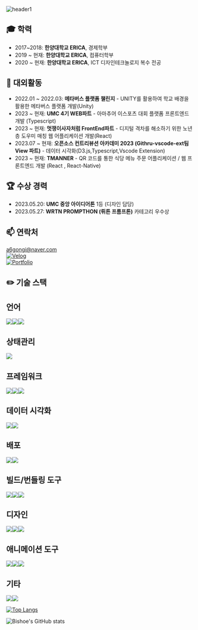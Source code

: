 ![header1](https://capsule-render.vercel.app/api?type=wave&color=00BFB8&height=150&section=header&text=Bishoe&fontSize=90&fontColor=ffffff)




<h2>🎓 학력</h2>

<ul>
  <li>2017~2018: <strong>한양대학교 ERICA</strong>, 경제학부</li>
  <li>2019 ~ 현재: <strong>한양대학교 ERICA</strong>, 컴퓨터학부</li>
  <li>2020 ~ 현재: <strong>한양대학교 ERICA</strong>, ICT 디자인테크놀로지 복수 전공</li>
</ul>

<h2>🚀 대외활동</h2>

<ul>
  <li>2022.01 ~ 2022.03: <strong>메타버스 플랫폼 챌린지</strong> - UNITY를 활용하여 학교 배경을 활용한 메타버스 플랫폼 개발(Unity)</li>
  <li>2023 ~ 현재: <strong>UMC 4기 WEB파트</strong> - 아마추어 이스포츠 대회 플랫폼 프론트엔드 개발 (Typescript)</li>
  <li>2023 ~ 현재: <strong>멋쟁이사자처럼 FrontEnd파트</strong> - 디지털 격차를 해소하기 위한 노년층 도우미 매칭 웹 어플리케이션 개발(React)</li>
  <li>2023.07 ~ 현재: <strong>오픈소스 컨트리뷰션 아카데미 2023 (Githru-vscode-ext팀 View 파트)</strong> - 데이터 시각화(D3.js,Typescript,Vscode Extension)</li>
  <li>2023 ~ 현재: <strong>TMANNER</strong> - QR 코드를 통한 식당 메뉴 주문 어플리케이션 / 웹 프론트엔드 개발 (React , React-Native)</li>
</ul>

<h2>🏆 수상 경력</h2>

<ul>
  <li>2023.05.20: <strong>UMC 중앙 아이디어톤</strong> 1등 (디자인 담당)</li>
  <li>2023.05.27: <strong>WRTN PROMPTHON (뤼튼 프롬프톤)</strong> 카테고리 우수상</li>
</ul>


## 📫 연락처
     
a6gongi@naver.com <br>
[![Velog](https://img.shields.io/badge/velog-20C997?style=for-the-badge&logo=velog&logoColor=white)](https://velog.io/@bishoe01)<br>
[![Portfolio](https://img.shields.io/badge/Notion-000000?style=for-the-badge&logo=Notion&logoColor=white)](https://silicon-airmail-dde.notion.site/0b211719b80546eebdeee03f31be5ef9?pvs=4)<br>


## ✏️ 기술 스택

## 언어
<div style="display:flex; flex-direction:row;">
    <img src="https://img.shields.io/badge/JavaScript-F7DF1E?style=for-the-badge&logo=javascript&logoColor=black"> 
    <img src="https://img.shields.io/badge/TypeScript-3178C6?style=for-the-badge&logo=typescript&logoColor=white">
    <img src="https://img.shields.io/badge/TailwindCSS-06B6D4?style=for-the-badge&logo=tailwindcss&logoColor=white">
</div>

## 상태관리
<div style="display:flex; flex-direction:row;">
<img src="https://img.shields.io/badge/Redux-764ABC?style=for-the-badge&logo=redux&logoColor=white">
</div>

## 프레임워크
<div style="display:flex; flex-direction:row;">
<img src="https://img.shields.io/badge/React-61DAFB?style=for-the-badge&logo=react&logoColor=black"> 
<img src="https://img.shields.io/badge/Next.js-000000?style=for-the-badge&logo=nextdotjs&logoColor=white"> 
  <img src="https://img.shields.io/badge/vue.js-4FC08D?style=for-the-badge&logo=vuedotjs&logoColor=white"> 
</div>

## 데이터 시각화
<div style="display:flex; flex-direction:row;">
<img src="https://img.shields.io/badge/d3.js-F9A03C?style=for-the-badge&logo=d3dotjs&logoColor=white"> 
<img src="https://img.shields.io/badge/chart.js-FF6384?style=for-the-badge&logo=chartdotjs&logoColor=white"> 
</div>

## 배포
<div style="display:flex; flex-direction:row;">
    <img src="https://img.shields.io/badge/netlify-00C7B7?style=for-the-badge&logo=netlify&logoColor=white">
    <img src="https://img.shields.io/badge/Vercel-000000?style=for-the-badge&logo=Vercel&logoColor=white"> 
</div>

## 빌드/번들링 도구
<div style="display:flex; flex-direction:row;">
    <img src="https://img.shields.io/badge/vite-646CFF?style=for-the-badge&logo=vite&logoColor=white">
    <img src="https://img.shields.io/badge/Webpack-8DD6F9?style=for-the-badge&logo=webpack&logoColor=black">
    <img src="https://img.shields.io/badge/Babel-F9DC3E?style=for-the-badge&logo=babel&logoColor=black">
</div>

## 디자인
<div style="display:flex; flex-direction:row;">
    <img src="https://img.shields.io/badge/figma-F24E1E?style=for-the-badge&logo=figma&logoColor=white"> 
  <img src="https://img.shields.io/badge/Illustrator-FF9A00?style=for-the-badge&logo=adobeillustrator&logoColor=white"> 
  <img src="https://img.shields.io/badge/styledcomponents-DB7093?style=for-the-badge&logo=styledcomponents&logoColor=white"> 
</div>


## 애니메이션 도구
<div style="display:flex; flex-direction:row;">
        <img src="https://img.shields.io/badge/framer-0055FF?style=for-the-badge&logo=framer&logoColor=white"> 
    <img src="https://img.shields.io/badge/React Spring-6DB33F?style=for-the-badge&logo=react&logoColor=white">
    <img src="https://img.shields.io/badge/Anime.js-2C3A47?style=for-the-badge&logo=javascript&logoColor=white">
</div>

## 기타
<div style="display:flex; flex-direction:row;">
    <img src="https://img.shields.io/badge/Git-F05032?style=for-the-badge&logo=git&logoColor=white"> 
    <img src="https://img.shields.io/badge/GitHub-181717?style=for-the-badge&logo=github&logoColor=white"> 
</div>


[![Top Langs](https://github-readme-stats.vercel.app/api/top-langs/?username=bishoe01&layout=compact)](https://github.com/anuraghazra/github-readme-stats)



![Bishoe's GitHub stats](https://github-readme-stats.vercel.app/api?username=bishoe01&show_icons=true&theme=tokyonight&count_private=true)



